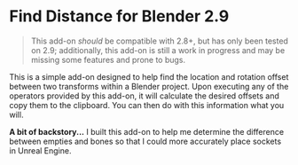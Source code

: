 # Find Distance for Blender 2.9

> This add-on _should_ be compatible with 2.8+, but has only been tested on 2.9; additionally, this add-on is still a work in progress and may be missing some features and prone to bugs.

This is a simple add-on designed to help find the location and rotation offset between two transforms within a Blender project. Upon executing any of the operators provided by this add-on, it will calculate the desired offsets and copy them to the clipboard. You can then do with this information what you will.

**A bit of backstory...** I built this add-on to help me determine the difference between empties and bones so that I could more accurately place sockets in Unreal Engine.